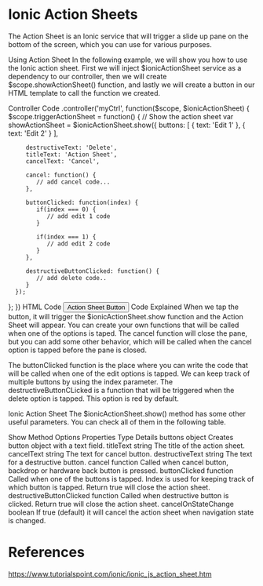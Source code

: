 # Ionic Action Sheets

The Action Sheet is an Ionic service that will trigger a slide up pane on the bottom of the screen, which you can use for various purposes.

Using Action Sheet
In the following example, we will show you how to use the Ionic action sheet. First we will inject $ionicActionSheet service as a dependency to our controller, then we will create $scope.showActionSheet() function, and lastly we will create a button in our HTML template to call the function we created.

Controller Code
.controller('myCtrl', function($scope, $ionicActionSheet) {
   $scope.triggerActionSheet = function() {
      // Show the action sheet
      var showActionSheet = $ionicActionSheet.show({
         buttons: [
            { text: 'Edit 1' },
            { text: 'Edit 2' }
         ],

         destructiveText: 'Delete',
         titleText: 'Action Sheet',
         cancelText: 'Cancel',

         cancel: function() {
            // add cancel code...
         },

         buttonClicked: function(index) {
            if(index === 0) {
               // add edit 1 code
            }

            if(index === 1) {
               // add edit 2 code
            }
         },

         destructiveButtonClicked: function() {
            // add delete code..
         }
      });
   };
})
HTML Code
<button class = "button">Action Sheet Button</button>
Code Explained
When we tap the button, it will trigger the $ionicActionSheet.show function and the Action Sheet will appear. You can create your own functions that will be called when one of the options is taped. The cancel function will close the pane, but you can add some other behavior, which will be called when the cancel option is tapped before the pane is closed.

The buttonClicked function is the place where you can write the code that will be called when one of the edit options is tapped. We can keep track of multiple buttons by using the index parameter. The destructiveButtonCLicked is a function that will be triggered when the delete option is tapped. This option is red by default.

Ionic Action Sheet
The $ionicActionSheet.show() method has some other useful parameters. You can check all of them in the following table.

Show Method Options
Properties	Type	Details
buttons	object	Creates button object with a text field.
titleText	string	The title of the action sheet.
cancelText	string	The text for cancel button.
destructiveText	string	The text for a destructive button.
cancel	function	Called when cancel button, backdrop or hardware back button is pressed.
buttonClicked	function	Called when one of the buttons is tapped. Index is used for keeping track of which button is tapped. Return true will close the action sheet.
destructiveButtonClicked	function	Called when destructive button is clicked. Return true will close the action sheet.
cancelOnStateChange	boolean	If true (default) it will cancel the action sheet when navigation state is changed.

# References
https://www.tutorialspoint.com/ionic/ionic_js_action_sheet.htm
